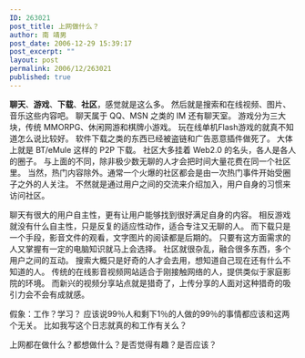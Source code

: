 ```yaml
---
ID: 263021
post_title: 上网做什么？
author: 南 靖男
post_date: 2006-12-29 15:39:17
post_excerpt: ""
layout: post
permalink: 2006/12/263021
published: true
---
```

<strong>聊天</strong>、<strong>游戏</strong>、<strong>下载</strong>、<strong>社区</strong>，感觉就是这么多。
然后就是搜索和在线视频、图片、音乐这些内容吧。
聊天属于 QQ、MSN 之类的 IM 还有聊天室。
游戏分为三大块，传统 MMORPG、休闲网游和棋牌小游戏。
玩在线单机Flash游戏的就真不知道怎么说比较好。
软件下载之类的东西已经被盗链和广告恶意插件做死了。
大体上就是 BT/eMule 这样的 P2P 下载。
社区大多挂着 Web2.0 的名头，各人是各人的圈子。
与上面的不同，除非极少数无聊的人才会把时间大量花费在同一个社区里。
当然，热门内容除外。通常一个火爆的社区都会是由一次热门事件开始受圈子之外的人关注。
不然就是通过用户之间的交流来介绍加入，用户自身的习惯来访问社区。
<!--more-->
聊天有很大的用户自主性，更有让用户能够找到很好满足自身的内容。
相反游戏就没有什么自主性，只是反复的适应性动作，适合专注又无聊的人。
而下载只是一个手段，影音文件的观看，文字图片的阅读都是后期的。
只要有这方面需求的人又掌握有一定的电脑知识就马上会选择。
社区就很杂乱，融合很多东西，多个用户之间的互动。
搜索大概只是好奇的人才会去用，想知道自己现在还有什么不知道的人。
传统的在线影音视频网站适合于刚接触网络的人，提供类似于家庭影院的环境。
而新兴的视频分享站点就是猎奇了，上传分享的人面对这种猎奇的吸引力会不会有成就感。

假象：工作？学习？
应该说99％人和剩下1％的人做的99％的事情都应该和这两个无关。
比如我写这个日志就真的和工作有关么？

上网都在做什么？都想做什么？是否觉得有趣？是否应该？